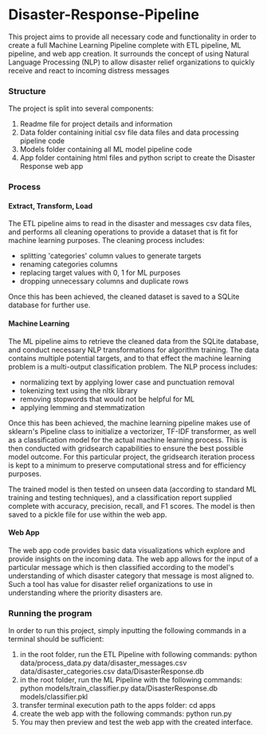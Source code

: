 # Disaster-Response-Pipeline

This project aims to provide all necessary code and functionality in order to create a full Machine Learning Pipeline complete with ETL pipeline, ML pipeline, and web app creation. It surrounds the concept of using Natural Language Processing (NLP) to allow disaster relief organizations to quickly receive and react to incoming distress messages

### Structure
The project is split into several components:

1) Readme file for project details and information
2) Data folder containing initial csv file data files and data processing pipeline code
3) Models folder containing all ML model pipeline code
4) App folder containing html files and python script to create the Disaster Response web app

### Process

#### Extract, Transform, Load
The ETL pipeline aims to read in the disaster and messages csv data files, and performs all cleaning operations to provide a dataset that is fit for machine learning purposes. The cleaning process includes:
   - splitting 'categories' column values to generate targets
   - renaming categories columns
   - replacing target values with 0, 1 for ML purposes
   - dropping unnecessary columns and duplicate rows

Once this has been achieved, the cleaned dataset is saved to a SQLite database for further use.

#### Machine Learning
The ML pipeline aims to retrieve the cleaned data from the SQLite database, and conduct necessary NLP transformations for algorithm training. The data contains multiple potential targets, and to that effect the machine learning problem is a multi-output classification problem. The NLP process includes:
   - normalizing text by applying lower case and punctuation removal 
   - tokenizing text using the nltk library
   - removing stopwords that would not be helpful for ML
   - applying lemming and stemmatization

Once this has been achieved, the machine learning pipeline makes use of sklearn's Pipeline class to initialize a vectorizer, TF-IDF transformer, as well as a classification model for the actual machine learning process. This is then conducted with gridsearch capabilities to ensure the best possible model outcome. For this particular project, the gridsearch iteration process is kept to a minimum to preserve computational stress and for efficiency purposes.

The trained model is then tested on unseen data (according to standard ML training and testing techniques), and a classification report supplied complete with accuracy, precision, recall, and F1 scores. The model is then saved to a pickle file for use within the web app.

#### Web App
The web app code provides basic data visualizations which explore and provide insights on the incoming data. The web app allows for the input of a particular message which is then classified according to the model's understanding of which disaster category that message is most aligned to. Such a tool has value for disaster relief organizations to use in understanding where the priority disasters are.

### Running the program
In order to run this project, simply inputting the following commands in a terminal should be sufficient:

1) in the root folder, run the ETL Pipeline with following commands: python data/process_data.py data/disaster_messages.csv data/disaster_categories.csv data/DisasterResponse.db
2) in the root folder, run the ML Pipeline with the following commands: python models/train_classifier.py data/DisasterResponse.db models/classifier.pkl
3) transfer terminal execution path to the apps folder: cd apps
4) create the web app with the following commands: python run.py
5) You may then preview and test the web app with the created interface.
